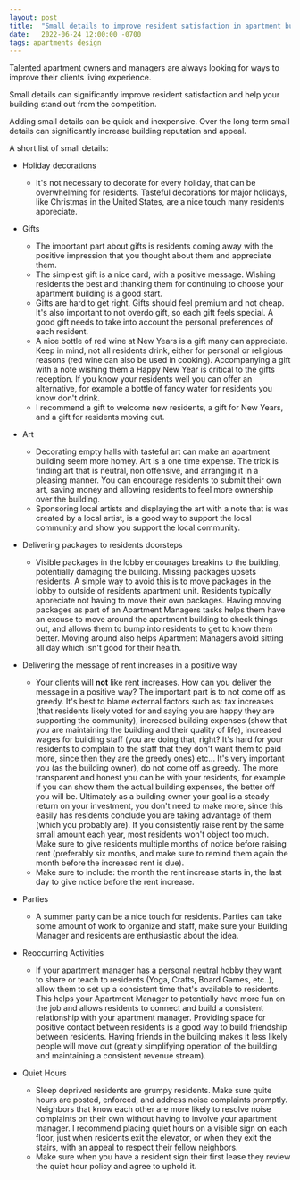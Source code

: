 ```yaml
---
layout: post
title:  "Small details to improve resident satisfaction in apartment buildings"
date:   2022-06-24 12:00:00 -0700
tags: apartments design
---
```


Talented apartment owners and managers are always looking for ways to improve their clients living experience.

Small details can significantly improve resident satisfaction and help your building stand out from the competition.

Adding small details can be quick and inexpensive. Over the long term small details can significantly increase building reputation and appeal.

A short list of small details:

- Holiday decorations
    - It's not necessary to decorate for every holiday, that can be overwhelming for residents. Tasteful decorations for major holidays, like Christmas in the United States, are a nice touch many residents appreciate.

- Gifts
    - The important part about gifts is residents coming away with the positive impression that you thought about them and appreciate them.
    - The simplest gift is a nice card, with a positive message. Wishing residents the best and thanking them for continuing to choose your apartment building is a good start.  
    - Gifts are hard to get right. Gifts should feel premium and not cheap. It's also important to not overdo gift, so each gift feels special. A good gift needs to take into account the personal preferences of each resident.
    - A nice bottle of red wine at New Years is a gift many can appreciate. Keep in mind, not all residents drink, either for personal or religious reasons (red wine can also be used in cooking). Accompanying a gift with a note wishing them a Happy New Year is critical to the gifts reception. If you know your residents well you can offer an alternative, for example a bottle of fancy water for residents you know don't drink.
    - I recommend a gift to welcome new residents, a gift for New Years, and a gift for residents moving out.

- Art
    - Decorating empty halls with tasteful art can make an apartment building seem more homey. Art is a one time expense. The trick is finding art that is neutral, non offensive, and arranging it in a pleasing manner. You can encourage residents to submit their own art, saving money and allowing residents to feel more ownership over the building.
    - Sponsoring local artists and displaying the art with a note that is was created by a local artist, is a good way to support the local community and show you support the local community.

- Delivering packages to residents doorsteps
    - Visible packages in the lobby encourages breakins to the building, potentially damaging the building. Missing packages upsets residents. A simple way to avoid this is to move packages in the lobby to outside of residents apartment unit. Residents typically appreciate not having to move their own packages. Having moving packages as part of an Apartment Managers tasks helps them have an excuse to move around the apartment building to check things out, and allows them to bump into residents to get to know them better. Moving around also helps Apartment Managers avoid sitting all day which isn't good for their health.

- Delivering the message of rent increases in a positive way
    - Your clients will __not__ like rent increases. How can you deliver the message in a positive way? The important part is to not come off as greedy. It's best to blame external factors such as: tax increases (that residents likely voted for and saying you are happy they are supporting the community), increased building expenses (show that you are maintaining the building and their quality of life), increased wages for building staff (you are doing that, right? It's hard for your residents to complain to the staff that they don't want them to paid more, since then they are the greedy ones) etc... It's very important you (as the building owner), do not come off as greedy. The more transparent and honest you can be with your residents, for example if you can show them the actual building expenses, the better off you will be. Ultimately as a building owner your goal is a steady return on your investment, you don't need to make more, since this easily has residents conclude you are taking advantage of them (which you probably are). If you consistently raise rent by the same small amount each year, most residents won't object too much. Make sure to give residents multiple months of notice before raising rent (preferably six months, and make sure to remind them again the month before the increased rent is due).
    - Make sure to include: the month the rent increase starts in, the last day to give notice before the rent increase.

- Parties
    - A summer party can be a nice touch for residents. Parties can take some amount of work to organize and staff, make sure your Building Manager and residents are enthusiastic about the idea.

- Reoccurring Activities
    - If your apartment manager has a personal neutral hobby they want to share or teach to residents (Yoga, Crafts, Board Games, etc..), allow them to set up a consistent time that's available to residents. This helps your Apartment Manager to potentially have more fun on the job and allows residents to connect and build a consistent relationship with your apartment manager. Providing space for positive contact between residents is a good way to build friendship between residents. Having friends in the building makes it less likely people will move out (greatly simplifying operation of the building and maintaining a consistent revenue stream).

- Quiet Hours
    - Sleep deprived residents are grumpy residents. Make sure quite hours are posted, enforced, and address noise complaints promptly. Neighbors that know each other are more likely to resolve noise complaints on their own without having to involve your apartment manager. I recommend placing quiet hours on a visible sign on each floor, just when residents exit the elevator, or when they exit the stairs, with an appeal to respect their fellow neighbors.
    - Make sure when you have a resident sign their first lease they review the quiet hour policy and agree to uphold it.